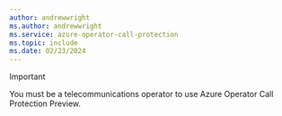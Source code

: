 ```yaml
---
author: andrewwright
ms.author: andrewwright
ms.service: azure-operator-call-protection
ms.topic: include
ms.date: 02/23/2024
---
```


> [!IMPORTANT]
> You must be a telecommunications operator to use Azure Operator Call Protection Preview.
